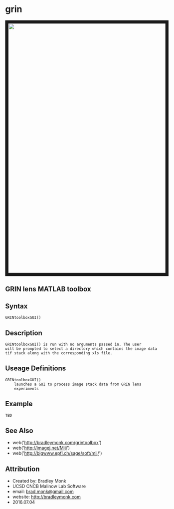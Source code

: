 # grin

<img src="http://bradleymonk.com/images/GRINoverview.png" width="800" border="10" />

## GRIN lens MATLAB toolbox

Syntax
-----------------------------------------------------
    GRINtoolboxGUI()


Description
-----------------------------------------------------

    GRINtoolboxGUI() is run with no arguments passed in. The user
    will be prompted to select a directory which contains the image data
    tif stack along with the corresponding xls file.
    

Useage Definitions
-----------------------------------------------------

    GRINtoolboxGUI()
        launches a GUI to process image stack data from GRIN lens
        experiments
 


Example
-----------------------------------------------------

    TBD


See Also
-----------------------------------------------------
- web('http://bradleymonk.com/grintoolbox')
- web('http://imagej.net/Miji')
- web('http://bigwww.epfl.ch/sage/soft/mij/')


Attribution
-----------------------------------------------------
- Created by: Bradley Monk
- UCSD CNCB Malinow Lab Software
- email: brad.monk@gmail.com
- website: http://bradleymonk.com
- 2016.07.04

